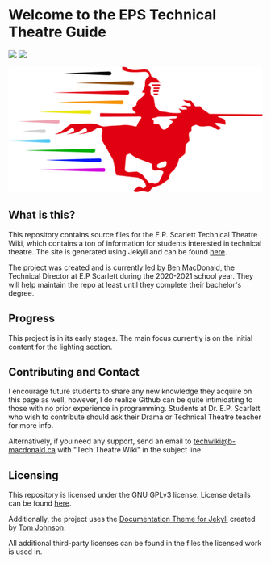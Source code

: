 # Welcome to the EPS Technical Theatre Guide
[![](https://img.shields.io/badge/Wiki-techwiki.b--macdonald.ca-informational.svg?link=https://techwiki.b-macdonald.ca&style=for-the-badge)](https://techwiki.b-macdonald.ca)
[![](https://img.shields.io/github/license/epstechtheatre/epstechtheatre.github.io?style=for-the-badge)](./LICENSE)


![](docs/images/svg/Wiki%20Logo.svg)
## What is this?
This repository contains source files for the E.P. Scarlett Technical Theatre Wiki, which contains a ton of information for students interested in technical theatre. The site is generated using Jekyll and can be found [here](https://epstechtheatre.github.io/).

The project was created and is currently led by [Ben MacDonald](https://github.com/Quantum158/), the Technical Director at E.P Scarlett during the 2020-2021 school year. They will help maintain the repo at least until they complete their bachelor's degree.

## Progress
This project is in its early stages.
The main focus currently is on the initial content for the lighting section.

## Contributing and Contact
I encourage future students to share any new knowledge they acquire on this page as well, however, I do realize Github can be quite intimidating to those with no prior experience in programming. Students at Dr. E.P. Scarlett who wish to contribute should ask their Drama or Technical Theatre teacher for more info.

Alternatively, if you need any support, send an email to [techwiki@b-macdonald.ca](mailto:techwiki@b-macdonald.ca) with "Tech Theatre Wiki" in the subject line.

## Licensing
This repository is licensed under the GNU GPLv3 license. License details can be found [here](./LICENSE).

Additionally, the project uses the [Documentation Theme for Jekyll](https://github.com/tomjoht/documentation-theme-jekyll) created by [Tom Johnson](https://github.com/tomjoht). 

All additional third-party licenses can be found in the files the licensed work is used in.
